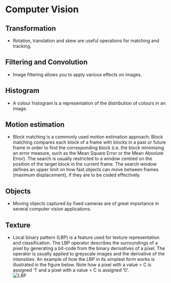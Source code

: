 # Computer Vision
## Transformation
* Rotation, translation and skew are useful operations for matching and tracking.  

## Filtering and Convolution
* Image filtering allows you to apply various effects on images.  

## Histogram
* A colour histogram is a representation of the distribution of colours in an image.  

## Motion estimation
* Block matching is a commonly used motion estimation approach. Block matching compares each block of a frame with blocks in a past or future frame in order to find the corresponding block (i.e. the block minimising an error measure, such as the Mean Square Error or the Mean Absolute Error). The search is usually restricted to a window centred on the position of the target block in the current frame. The search window defines an upper limit on how fast objects can move between frames (maximum displacement), if they are to be coded effectively.  

## Objects
* Moving objects captured by fixed cameras are of great importance in several computer vision applications.  

## Texture
* Local binary pattern (LBP) is a feature used for texture representation and classification. The LBP operator describes the surroundings of a pixel by generating a bit-code from the binary derivatives of a pixel. The operator is usually applied to greyscale images and the derivative of the intensities. An example of how the LBP in its simplest form works is illustrated in the figure below. Note how a pixel with a value > C is assigned ‘1’ and a pixel with a value < C is assigned ‘0’.  
![LBP](iamges/LBP.png)